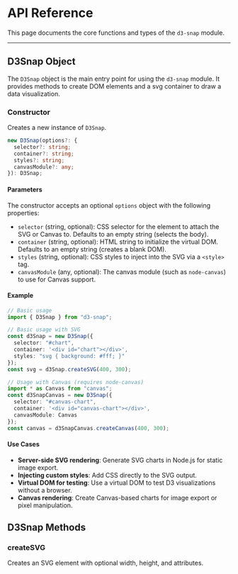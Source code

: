 # API Reference

This page documents the core functions and types of the `d3-snap` module.

---

## D3Snap Object

The `D3Snap` object is the main entry point for using the `d3-snap` module. It provides methods to create DOM elements and a svg container to draw a data visualization.

### Constructor

Creates a new instance of `D3Snap`.

```ts
new D3Snap(options?: {
  selector?: string;
  container?: string;
  styles?: string;
  canvasModule?: any;
}): D3Snap;
```

#### Parameters

The constructor accepts an optional `options` object with the following properties:

- `selector` (string, optional): CSS selector for the element to attach the SVG or Canvas to. Defaults to an empty string (selects the body).
- `container` (string, optional): HTML string to initialize the virtual DOM. Defaults to an empty string (creates a blank DOM).
- `styles` (string, optional): CSS styles to inject into the SVG via a `<style>` tag.
- `canvasModule` (any, optional): The canvas module (such as `node-canvas`) to use for Canvas support.

#### Example

```ts
// Basic usage
import { D3Snap } from "d3-snap";

// Basic usage with SVG
const d3Snap = new D3Snap({
  selector: "#chart",
  container: '<div id="chart"></div>',
  styles: "svg { background: #fff; }"
});
const svg = d3Snap.createSVG(400, 300);
```

```ts
// Usage with Canvas (requires node-canvas)
import * as Canvas from "canvas";
const d3SnapCanvas = new D3Snap({
  selector: "#canvas-chart",
  container: '<div id="canvas-chart"></div>',
  canvasModule: Canvas
});
const canvas = d3SnapCanvas.createCanvas(400, 300);
```

#### Use Cases

- **Server-side SVG rendering**: Generate SVG charts in Node.js for static image export.
- **Injecting custom styles**: Add CSS directly to the SVG output.
- **Virtual DOM for testing**: Use a virtual DOM to test D3 visualizations without a browser.
- **Canvas rendering**: Create Canvas-based charts for image export or pixel manipulation.

## D3Snap Methods

### createSVG

Creates an SVG element with optional width, height, and attributes.
